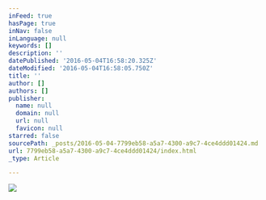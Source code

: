 ```yaml
---
inFeed: true
hasPage: true
inNav: false
inLanguage: null
keywords: []
description: ''
datePublished: '2016-05-04T16:58:20.325Z'
dateModified: '2016-05-04T16:58:05.750Z'
title: ''
author: []
authors: []
publisher:
  name: null
  domain: null
  url: null
  favicon: null
starred: false
sourcePath: _posts/2016-05-04-7799eb58-a5a7-4300-a9c7-4ce4ddd01424.md
url: 7799eb58-a5a7-4300-a9c7-4ce4ddd01424/index.html
_type: Article

---
```

![](https://the-grid-user-content.s3-us-west-2.amazonaws.com/69d4ddd9-aea7-46db-a65d-2183322f2bb4.jpg)